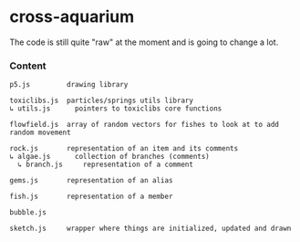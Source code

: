 # cross-aquarium

The code is still quite "raw" at the moment and is going to change a lot.

### Content
```
p5.js         drawing library

toxiclibs.js  particles/springs utils library
↳ utils.js      pointers to toxiclibs core functions
```

```
flowfield.js  array of random vectors for fishes to look at to add random movement

rock.js       representation of an item and its comments
↳ algae.js      collection of branches (comments)
  ↳ branch.js     representation of a comment
  
gems.js       representation of an alias
  
fish.js       representation of a member

bubble.js     

sketch.js     wrapper where things are initialized, updated and drawn
```
